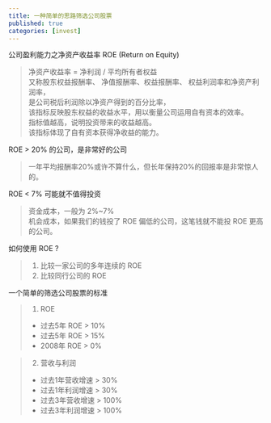 ```yaml
---
title: 一种简单的思路筛选公司股票
published: true
categories: [invest]
---
```


公司盈利能力之净资产收益率 ROE (Return on Equity)
> 净资产收益率 =  净利润 / 平均所有者权益  
> 又称股东权益报酬率、 净值报酬率、权益报酬率、 权益利润率和净资产利润率，  
> 是公司税后利润除以净资产得到的百分比率，  
> 该指标反映股东权益的收益水平，用以衡量公司运用自有资本的效率。  
> 指标值越高，说明投资带来的收益越高。  
> 该指标体现了自有资本获得净收益的能力。

ROE > 20% 的公司，是非常好的公司
> 一年平均报酬率20%或许不算什么，但长年保持20%的回报率是非常惊人的。

ROE < 7% 可能就不值得投资
> 资金成本，一般为 2%~7%  
> 机会成本，如果我们的钱投了 ROE 偏低的公司，这笔钱就不能投 ROE 更高的公司。

如何使用 ROE ?
> 1. 比较一家公司的多年连续的 ROE
> 2. 比较同行公司的 ROE

一个简单的筛选公司股票的标准  
> 1. ROE 
> * 过去5年 ROE > 10%	
> * 过去5年 ROE > 15% 
> * 2008年 ROE > 0%

> 2. 营收与利润				
> * 过去1年营收增速 > 30% 
> * 过去1年利润增速 > 30%
> * 过去3年营收增速 > 100%
> * 过去3年利润增速 > 100%
